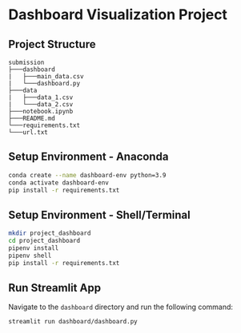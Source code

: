 # Dashboard Visualization Project

## Project Structure

```
submission
├───dashboard
|   ├───main_data.csv
|   └───dashboard.py
├───data
|   ├───data_1.csv
|   └───data_2.csv
├───notebook.ipynb
├───README.md
└───requirements.txt
└───url.txt
```

## Setup Environment - Anaconda

```bash
conda create --name dashboard-env python=3.9
conda activate dashboard-env
pip install -r requirements.txt
```

## Setup Environment - Shell/Terminal

```bash
mkdir project_dashboard
cd project_dashboard
pipenv install
pipenv shell
pip install -r requirements.txt
```

## Run Streamlit App

Navigate to the `dashboard` directory and run the following command:

```bash
streamlit run dashboard/dashboard.py
```
